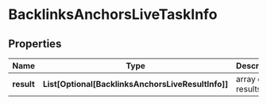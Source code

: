 # BacklinksAnchorsLiveTaskInfo


## Properties

| Name | Type | Description | Notes |
|------------ | ------------- | ------------- | -------------|
**result** | **List[Optional[BacklinksAnchorsLiveResultInfo]]** | array of results |[optional]|